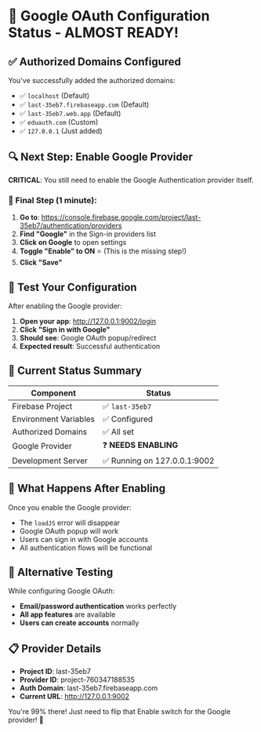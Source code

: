 # 🎉 Google OAuth Configuration Status - ALMOST READY!

## ✅ Authorized Domains Configured
You've successfully added the authorized domains:
- ✅ `localhost` (Default)
- ✅ `last-35eb7.firebaseapp.com` (Default) 
- ✅ `last-35eb7.web.app` (Default)
- ✅ `eduauth.com` (Custom)
- ✅ `127.0.0.1` (Just added)

## 🔍 Next Step: Enable Google Provider

**CRITICAL**: You still need to enable the Google Authentication provider itself.

### 📱 Final Step (1 minute):
1. **Go to**: https://console.firebase.google.com/project/last-35eb7/authentication/providers
2. **Find "Google"** in the Sign-in providers list
3. **Click on Google** to open settings
4. **Toggle "Enable" to ON** ⭐ (This is the missing step!)
5. **Click "Save"**

## 🧪 Test Your Configuration

After enabling the Google provider:

1. **Open your app**: http://127.0.0.1:9002/login
2. **Click "Sign in with Google"**
3. **Should see**: Google OAuth popup/redirect
4. **Expected result**: Successful authentication

## 🔧 Current Status Summary

| Component | Status |
|-----------|--------|
| Firebase Project | ✅ `last-35eb7` |
| Environment Variables | ✅ Configured |
| Authorized Domains | ✅ All set |
| Google Provider | ❓ **NEEDS ENABLING** |
| Development Server | ✅ Running on 127.0.0.1:9002 |

## 🎯 What Happens After Enabling

Once you enable the Google provider:
- The `loadJS` error will disappear
- Google OAuth popup will work
- Users can sign in with Google accounts
- All authentication flows will be functional

## 🚀 Alternative Testing

While configuring Google OAuth:
- **Email/password authentication** works perfectly
- **All app features** are available
- **Users can create accounts** normally

## 📋 Provider Details
- **Project ID**: last-35eb7
- **Provider ID**: project-760347188535
- **Auth Domain**: last-35eb7.firebaseapp.com
- **Current URL**: http://127.0.0.1:9002

You're 99% there! Just need to flip that Enable switch for the Google provider! 🎉
